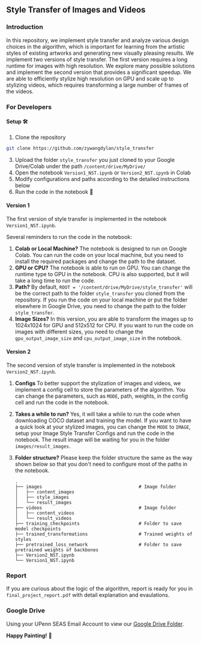 ## Style Transfer of Images and Videos

### Introduction
In this repository, we implement style transfer and analyze various design choices in the algorithm, which is important for learning from the artistic styles of existing artworks and generating new visually pleasing results. We implement two versions of style transfer. The first version requires a long runtime for images with high resolution. We explore many possible solutions and implement the second version that provides a significant speedup. We are able to efficiently stylize high resolution on GPU and scale up to stylizing videos, which requires transforming a large number of frames of the videos.

### For Developers
#### Setup 🛠
1. Clone the repository
``` bash
git clone https://github.com/zywangdylan/style_transfer
```
3. Upload the folder `style_transfer` you just cloned to your Google Drive/Colab under the path `/content/drive/MyDrive/`
4. Open the notebook `Version1_NST.ipynb` or `Version2_NST.ipynb` in Colab
5. Modify configurations and paths according to the detailed instructions below 
6. Run the code in the notebook 🚀

#### Version 1
The first version of style transfer is implemented in the notebook `Version1_NST.ipynb`. 

Several reminders to run the code in the notebook:
1. **Colab or Local Machine?** The notebook is designed to run on Google Colab. You can run the code on your local machine, but you need to install the required packages and change the path to the dataset.
2. **GPU or CPU?** The notebook is able to run on GPU. You can change the runtime type to GPU in the notebook. CPU is also supported, but it will take a long time to run the code.
3. **Path?** By default, `ROOT = '/content/drive/MyDrive/style_transfer'` will be the correct path to the folder `style_transfer` you cloned from the repository. If you run the code on your local machine or put the folder elsewhere in Google Drive, you need to change the path to the folder `style_transfer`.
4. **Image Sizes?** In this version, you are able to transform the images up to 1024x1024 for GPU and 512x512 for CPU. If you want to run the code on images with different sizes, you need to change the `gpu_output_image_size` and `cpu_output_image_size` in the notebook.

#### Version 2
The second version of style transfer is implemented in the notebook `Version2_NST.ipynb`.

1. **Configs** To better support the stylization of images and videos, we implement a config cell to store the parameters of the algorithm. You can change the parameters, such as `MODE`, path, weights, in the config cell and run the code in the notebook.

2. **Takes a while to run?** Yes, it will take a while to run the code when downloading COCO dataset and training the model. If you want to have a quick look at your stylized images, you can change the `MODE` to `IMAGE`, setup your Image Style Transfer Configs and run the code in the notebook. The result image will be waiting for you in the folder `images/result_images`. 

3. **Folder structure?** Please keep the folder structure the same as the way shown below so that you don't need to configure most of the paths in the notebook.
    ```
    .
    ├── images                                    # Image folder
    │   ├── content_images          
    │   ├── style_images        
    │   └── result_images
    ├── videos                                    # Image folder 
    │   ├── content_videos                
    │   └── result_videos
    ├── training_checkpoints                      # Folder to save model checkpoints
    ├── trained_transformations                   # Trained weights of styles
    ├── pretrained_loss_network                   # Folder to save pretrained weights of backbones
    ├── Version2_NST.ipynb
    └── Version1_NST.ipynb
    ```


### Report
If you are curious about the logic of the algorithm, report is ready for you in `final_project_report.pdf` with detail explanation and evaulations.

### Google Drive
Using your UPenn SEAS Email Account to view our [Google Drive Folder](https://drive.google.com/drive/folders/1F6eYC3v-OEfabICV1bBevOpa4JYtCuP6?usp=share_link).

**Happy Painting!** 🎨
